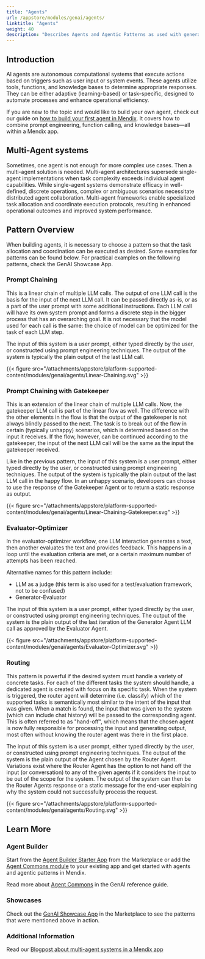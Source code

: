 ```yaml
---
title: "Agents"
url: /appstore/modules/genai/agents/
linktitle: "Agents"
weight: 40
description: "Describes Agents and Agentic Patterns as used with generative AI in Mendix"
---
```


## Introduction

AI agents are autonomous computational systems that execute actions based on triggers such as user input or system events. These agents utilize tools, functions, and knowledge bases to determine appropriate responses. They can be either adaptive (learning-based) or task-specific, designed to automate processes and enhance operational efficiency.

If you are new to the topic and would like to build your own agent, check out our guide on [how to build your first agent in Mendix](https://docs.mendix.com/appstore/modules/genai/how-to/howto-single-agent/). It covers how to combine prompt engineering, function calling, and knowledge bases—all within a Mendix app.

## Multi-Agent systems

Sometimes, one agent is not enough for more complex use cases. Then a multi-agent solution is needed. Multi-agent architectures supersede single-agent implementations when task complexity exceeds individual agent capabilities. While single-agent systems demonstrate efficacy in well-defined, discrete operations, complex or ambiguous scenarios necessitate distributed agent collaboration. Multi-agent frameworks enable specialized task allocation and coordinate execution protocols, resulting in enhanced operational outcomes and improved system performance.

## Pattern Overview

When building agents, it is necessary to choose a pattern so that the task allocation and coordination can be executed as desired. Some examples for patterns can be found below. For practical examples on the following patterns, check the GenAI Showcase App. 

### Prompt Chaining

This is a linear chain of multiple LLM calls. The output of one LLM call is the basis for the input of the next LLM call. It can be passed directly as-is, or as a part of the user prompt with some additional instructions. Each LLM call will have its own system prompt and forms a discrete step in the bigger process that has an overarching goal. It is not necessary that the model used for each call is the same: the choice of model can be optimized for the task of each LLM step.

The input of this system is a user prompt, either typed directly by the user, or constructed using prompt engineering techniques. The output of the system is typically the plain output of the last LLM call.

 {{< figure src="/attachments/appstore/platform-supported-content/modules/genai/agents/Linear-Chaining.svg" >}}

### Prompt Chaining with Gatekeeper

This is an extension of the linear chain of multiple LLM calls. Now, the gatekeeper LLM call is part of the linear flow as well. The difference with the other elements in the flow is that the output of the gatekeeper is not always blindly passed to the next. The task is to break out of the flow in certain (typically unhappy) scenarios, which is determined based on the input it receives. If the flow, however, can be continued according to the gatekeeper, the input of the next LLM call will be the same as the input the gatekeeper received. 

Like in the previous pattern, the input of this system is a user prompt, either typed directly by the user, or constructed using prompt engineering techniques. The output of the system is typically the plain output of the last LLM call in the happy flow. In an unhappy scenario, developers can choose to use the response of the Gatekeeper Agent or to return a static response as output.

 {{< figure src="/attachments/appstore/platform-supported-content/modules/genai/agents/Linear-Chaining-Gatekeeper.svg" >}}

### Evaluator-Optimizer

In the evaluator-optimizer workflow, one LLM interaction generates a text, then another evaluates the text and provides feedback. This happens in a loop until the evaluation criteria are met, or a certain maximum number of attempts has been reached. 

Alternative names for this pattern include:
- LLM as a judge (this term is also used for a test/evaluation framework, not to be confused)
- Generator-Evaluator

The input of this system is a user prompt, either typed directly by the user, or constructed using prompt engineering techniques. The output of the system is the plain output of the last iteration of the Generator Agent LLM call as approved by the Evaluator Agent.

 {{< figure src="/attachments/appstore/platform-supported-content/modules/genai/agents/Evaluator-Optimizer.svg" >}}

### Routing

This pattern is powerful if the desired system must handle a variety of concrete tasks. For each of the different tasks the system should handle, a dedicated agent is created with focus on its specific task. When the system is triggered, the router agent will determine (i.e. classify) which of the supported tasks is semantically most similar to the intent of the input that was given. When a match is found, the input that was given to the system (which can include chat history) will be passed to the corresponding agent. This is often referred to as "hand-off", which means that the chosen agent is now fully responsible for processing the input and generating output, most often without knowing the router agent was there in the first place.

The input of this system is a user prompt, either typed directly by the user, or constructed using prompt engineering techniques. The output of the system is the plain output of the Agent chosen by the Router Agent. Variations exist where the Router Agent has the option to not hand off the input (or conversation) to any of the given agents if it considers the input to be out of the scope for the system. The output of the system can then be the Router Agents response or a static message for the end-user explaining why the system could not successfully process the request.

 {{< figure src="/attachments/appstore/platform-supported-content/modules/genai/agents/Routing.svg" >}}

## Learn More

### Agent Builder

Start from the [Agent Builder Starter App](https://marketplace.mendix.com/link/component/240369) from the Marketplace or add the [Agent Commons module](https://marketplace.mendix.com/link/component/240371) to your existing app and get started with agents and agentic patterns in Mendix.

Read more about [Agent Commons](/appstore/modules/genai/genai-for-mx/agent-commons/) in the GenAI reference guide.

### Showcases

Check out the [GenAI Showcase App](https://marketplace.mendix.com/link/component/220475) in the Marketplace to see the patterns that were mentioned above in action.

### Additional Information

 Read our [Blogpost about multi-agent systems in a Mendix app](https://www.mendix.com/blog/how-multi-agent-ai-systems-in-mendix-can-train-you-for-a-marathon/)